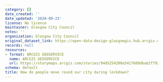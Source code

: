 ```yaml
---
category: []
date_created: ''
date_updated: '2020-09-23'
license: No licence
maintainer: Glasgow City Council
notes: ''
organization: Glasgow City Council
original_dataset_link: https://open-data-design-glasgowgis.hub.arcgis.com/apps/GlasgowGIS::how-do-people-move-round-our-city-during-lockdown
records: null
resources:
- format: ARCGIS GEOSERVICE
  name: ARCGIS GEOSERVICE
  url: https://storymaps.arcgis.com/stories/94d5254200a5417689dbab2f7923817f
schema: default
title: How do people move round our city during lockdown?
---
```

